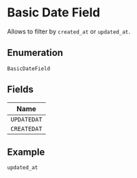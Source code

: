 
# Basic Date Field

Allows to filter by `created_at` or `updated_at`.

## Enumeration

`BasicDateField`

## Fields

| Name |
|  --- |
| `UPDATEDAT` |
| `CREATEDAT` |

## Example

```
updated_at
```

